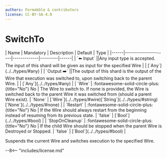 ```yaml
---
authors: Formabble & contributors
license: CC-BY-SA-4.0
---
```



# SwitchTo

<div class="sh-parameters" markdown="1">
| Name | Mandatory | Description | Default | Type |
|------|---------------------|-------------|---------|------|
| `⬅️ Input` ||Any input type is accepted. The input of this shard will be given as input for the specified Wire | | [`Any`](../../types/#any) |
| `Output ➡️` ||The output of this shard is the output of the Wire that execution was switched to, upon switching back to the parent Wire. | | [`Any`](../../types/#any) |
| `Wire` | :fontawesome-solid-circle-plus:{title="No"} No  | The Wire to switch to. If none is provided, the Wire is switched back to the parent Wire it was switched from (should a parent Wire exist). | `None` | [`Wire`](../../types/#wire)[`String`](../../types/#string)[`None`](../../types/#none) |
| `Restart` | :fontawesome-solid-circle-plus:{title="No"} No  | If the Wire should always restart from the beginning instead of resuming from its previous state. | `false` | [`Bool`](../../types/#bool) |
| `StopOnCleanup` | :fontawesome-solid-circle-plus:{title="No"} No  | If the child Wire should be stopped when the parent Wire is Destroyed or Stopped. | `false` | [`Bool`](../../types/#bool) |

</div>

Suspends the current Wire and switches execution to the specified Wire.

--8<-- "includes/license.md"


